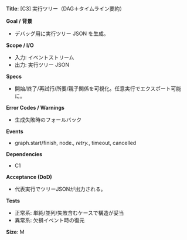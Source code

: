 **Title**: [C3] 実行ツリー（DAG＋タイムライン要約）

**Goal / 背景**
- デバッグ用に実行ツリー JSON を生成。

**Scope / I/O**
- 入力: イベントストリーム
- 出力: 実行ツリー JSON

**Specs**
- 開始/終了/再試行/所要/親子関係を可視化。任意実行でエクスポート可能に。

**Error Codes / Warnings**
- 生成失敗時のフォールバック

**Events**
- graph.start/finish, node.*, retry.*, timeout, cancelled

**Dependencies**
- C1

**Acceptance (DoD)**
- 代表実行でツリーJSONが出力される。

**Tests**
- 正常系: 単純/並列/失敗含むケースで構造が妥当
- 異常系: 欠損イベント時の復元

**Size**: M
